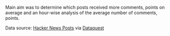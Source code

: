 Main aim was to determine which posts received more comments, points on average and an hour-wise analysis of the average number of comments, points.

Data source: [Hacker News Posts](https://www.kaggle.com/hacker-news/hacker-news-posts) via [Dataquest](https://www.dataquest.io/course/python-for-data-science-intermediate)

